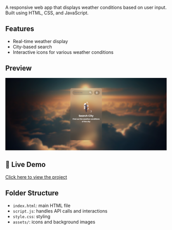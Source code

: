 
A responsive web app that displays weather conditions based on user input. Built using HTML, CSS, and JavaScript.

## Features
- Real-time weather display
- City-based search
- Interactive icons for various weather conditions

## Preview
![screenshot](assets/message/Preview.png)

## 🔗 Live Demo  
[Click here to view the project](https://yourusername.github.io/your-repo-name/)

## Folder Structure
- `index.html`: main HTML file
- `script.js`: handles API calls and interactions
- `style.css`: styling
- `assets/`: icons and background images
